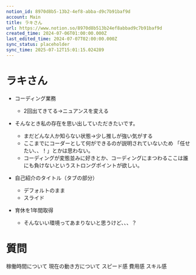 ```yaml
---
notion_id: 8970d8b5-13b2-4ef8-abba-d9c7b91baf9d
account: Main
title: ラキさん
url: https://www.notion.so/8970d8b513b24ef8abbad9c7b91baf9d
created_time: 2024-07-06T01:00:00.000Z
last_edited_time: 2024-07-07T02:00:00.000Z
sync_status: placeholder
sync_time: 2025-07-12T15:01:15.024289
---
```

# ラキさん

- コーディング業務
  - 2回出てきてる→ニュアンスを変える
- そんなとき私の存在を思い出していただきたいです。
  - まだどんな人か知らない状態→少し推しが強い気がする
  - ここまでにコーダーとして何ができるのが説明されていないため
「任せたい、、！」とかは思わない。
  - コーディングが変態並みに好きとか、コーディングにまつわるここは誰にも負けないというストロングポイントが欲しい。
- 自己紹介のタイトル（タブの部分）
  - デフォルトのまま
  - スライド
  
- 育休を1年間取得
  - そんないい環境ってあまりないと思うけど、、、？
  
# 質問
稼働時間について
現在の動き方について
スピード感
費用感
スキル感
